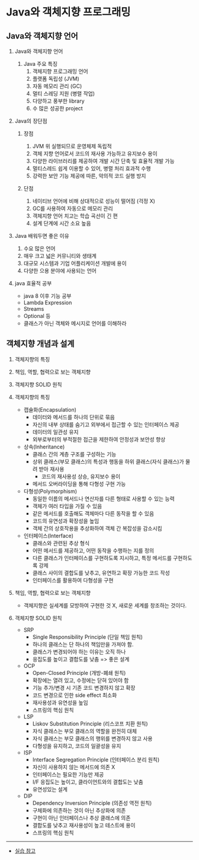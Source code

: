 # Java와 객체지향 프로그래밍

## Java와 객체지향 언어

1. Java와 객체지향 언어
    1. Java 주요 특징
       1. 객체지향 프로그래밍 언어
       2. 플랫폼 독립성 (JVM)
       3. 자동 메모리 관리 (GC)
       4. 멀티 스레딩 지원 (병렬 작업)
       5. 다양하고 풍부한 library
       6. 수 많은 성공한 project

2. Java의 장단점
   1. 장점
      1. JVM 위 실행되므로 운영체제 독립적
      2. 객체 지향 언어로서 코드의 재사용 가능하고 유지보수 용이
      3. 다양한 라이브러리를 제공하여 개발 시간 단축 및 효율적 개발 가능
      4. 멀티스레드 쉽게 이용할 수 있어, 병렬 처리 효과적 수행
      5. 강력한 보안 기능 제공에 따른, 악의적 코드 실행 방지

   2. 단점
      1. 네이티브 언어에 비해 상대적으로 성능이 떨어짐 (걱정 X)
      2. GC를 사용하여 자동으로 메모리 관리
      3. 객체지향 언어 치고는 학습 곡선이 긴 편
      4. 설계 단계에 시간 소요 높음

3. Java 배워두면 좋은 이유
   1. 수요 많은 언어
   2. 매우 크고 넓은 커뮤니티와 생태계
   3. 대규모 시스템과 기업 어플리케이션 개발에 용이
   4. 다양한 으용 분야에 사용되는 언어

4. java 효율적 공부
    - java 8 이후 기능 공부
    - Lambda Expression
    - Streams
    - Optional 등
    - 클래스가 아닌 객체와 메시지로 언어를 이해하라

## 객체지향 개념과 설계
1. 객체지향의 특징
2. 책임, 역할, 협력으로 보는 객체지향
3. 객체지향 SOLID 원칙


1. 객체지향의 특징
   - 캡슐화(Encapsulation)
        - 데이터와 메서드를 하나의 단위로 묶음
        - 자신의 내부 상태를 숨기고 외부에서 접근할 수 있는 인터페이스 제공
        - 데이터의 일관성 유지
        - 외부로부터의 부적절한 접근을 제한하여 안정성과 보안성 향상
    - 상속(Inheritance)
        - 클래스 간의 계층 구조를 구성하는 기능
        - 상위 클래스(부모 클래스)의 특성과 행동을 하위 클래스(자식 클래스)가 물려 받아 재사용
          - 코드의 재사용성 상승, 유지보수 용이
        - 메서드 오버라이딩을 통해 다형성 구현 가능
    - 다형성(Polymorphism)
      - 동일한 이름의 메서드나 연산자를 다른 형태로 사용할 수 있는 능력
      - 객체가 여러 타입을 가질 수 있음
      - 같은 메서드를 호출해도 객체마다 다른 동작을 할 수 있음
      - 코드의 유연성과 확장성을 높임
      - 객체 간의 상호작용을 추상화하여 객체 간 복잡성을 감소시킴
    - 인터페이스(Interface)
      - 클래스와 관련된 추상 형식
      - 어떤 메서드를 제공하고, 어떤 동작을 수행하는 지를 정의
      - 다른 클래스가 인터페이스를 구현하도록 지시하고, 특정 메서드를 구현하도록 강제
      - 클래스 사이의 결합도를 낮추고, 유연하고 확장 가능한 코드 작성
      - 인터페이스를 활용하여 다형성을 구현

2. 책임, 역할, 협력으로 보는 객체지향
    - 객체지향은 실세계를 모방하여 구현한 것 X, 새로운 세계를 창조하는 것이다.

3. 객체지향 SOLID 원칙
    - SRP
      - Single Responsibility Principle (단일 책임 원칙)
      - 하나의 클래스는 단 하나의 책임만을 가져야 함.
      - 클래스가 변경되어야 하는 이유는 오직 하나
      - 응집도를 높이고 결합도를 낮춤 => 좋은 설계
    - OCP
      - Open-Closed Principle (개방-폐쇄 원칙)
      - 확장에는 열려 있고, 수정에는 닫혀 있어야 함
      - 기능 추가/변경 시 기존 코드 변경하지 않고 확장
      - 코드 변경으로 인한 side effect 최소화
      - 재사용성과 유연성을 높임
      - 스프링의 핵심 원칙
    - LSP
      - Liskov Substitution Principle (리스코프 치환 원칙)
      - 자식 클래스는 부모 클래스의 역할을 완전히 대체
      - 자식 클래스는 부모 클래스의 행위를 변경하지 않고 사용
      - 다형성을 유지하고, 코드의 일괄성을 유지
    - ISP
      - Interface Segregation Principle (인터페이스 분리 원칙)
      - 자신이 사용하지 않는 메서드에 의존 X
      - 인터페이스는 필요한 기능만 제공
      - I/F 응집도는 높이고, 클라이언트와의 결합도는 낮춤
      - 유연성있는 설계
    - DIP
      - Dependency Inversion Principle (의존성 역전 원칙)
      - 구체화에 의존하는 것이 아닌 추상화에 의존
      - 구현이 아닌 인터페이스나 추상 클래스에 의존
      - 결합도를 낮추고 재사용성이 높고 테스트에 용이
      - 스프링의 핵심 원칙



---
- [실습 참고](https://github.com/spring-kang/spring-basic)